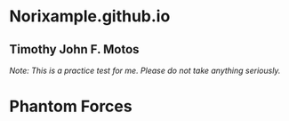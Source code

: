 # Norixample.github.io
Timothy John F. Motos 
---

*Note: This is a practice test for me. Please do not take anything seriously.*


# Phantom Forces
